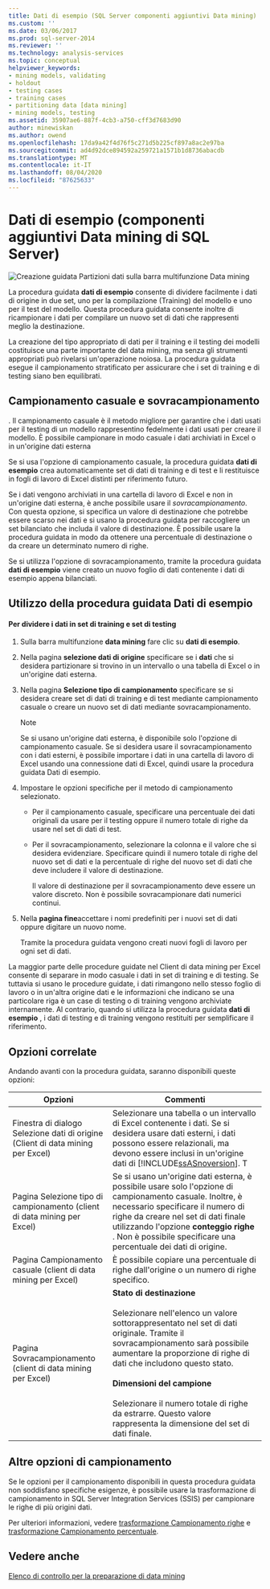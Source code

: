 ```yaml
---
title: Dati di esempio (SQL Server componenti aggiuntivi Data mining) | Microsoft Docs
ms.custom: ''
ms.date: 03/06/2017
ms.prod: sql-server-2014
ms.reviewer: ''
ms.technology: analysis-services
ms.topic: conceptual
helpviewer_keywords:
- mining models, validating
- holdout
- testing cases
- training cases
- partitioning data [data mining]
- mining models, testing
ms.assetid: 35907ae6-887f-4cb3-a750-cff3d7683d90
author: minewiskan
ms.author: owend
ms.openlocfilehash: 17da9a42f4d76f5c271d5b225cf897a8ac2e97ba
ms.sourcegitcommit: ad4d92dce894592a259721a1571b1d8736abacdb
ms.translationtype: MT
ms.contentlocale: it-IT
ms.lasthandoff: 08/04/2020
ms.locfileid: "87625633"
---
```

# <a name="sample-data-sql-server-data-mining-add-ins"></a>Dati di esempio (componenti aggiuntivi Data mining di SQL Server)
  ![Creazione guidata Partizioni dati sulla barra multifunzione Data mining](media/dmc-partition.gif "Creazione guidata Partizioni dati sulla barra multifunzione Data mining")  
  
 La procedura guidata **dati di esempio** consente di dividere facilmente i dati di origine in due set, uno per la compilazione (Training) del modello e uno per il test del modello. Questa procedura guidata consente inoltre di ricampionare i dati per compilare un nuovo set di dati che rappresenti meglio la destinazione.  
  
 La creazione del tipo appropriato di dati per il training e il testing dei modelli costituisce una parte importante del data mining, ma senza gli strumenti appropriati può rivelarsi un'operazione noiosa. La procedura guidata esegue il campionamento stratificato per assicurare che i set di training e di testing siano ben equilibrati.  
  
## <a name="random-sampling-and-oversampling"></a>Campionamento casuale e sovracampionamento  
 . Il campionamento casuale è il metodo migliore per garantire che i dati usati per il testing di un modello rappresentino fedelmente i dati usati per creare il modello. È possibile campionare in modo casuale i dati archiviati in Excel o in un'origine dati esterna  
  
 Se si usa l'opzione di campionamento casuale, la procedura guidata **dati di esempio** crea automaticamente set di dati di training e di test e li restituisce in fogli di lavoro di Excel distinti per riferimento futuro.  
  
 Se i dati vengono archiviati in una cartella di lavoro di Excel e non in un'origine dati esterna, è anche possibile usare il *sovracampionamento*. Con questa opzione, si specifica un valore di destinazione che potrebbe essere scarso nei dati e si usano la procedura guidata per raccogliere un set bilanciato che includa il valore di destinazione. È possibile usare la procedura guidata in modo da ottenere una percentuale di destinazione o da creare un determinato numero di righe.  
  
 Se si utilizza l'opzione di sovracampionamento, tramite la procedura guidata **dati di esempio** viene creato un nuovo foglio di dati contenente i dati di esempio appena bilanciati.  
  
## <a name="using-the-sample-data-wizard"></a>Utilizzo della procedura guidata Dati di esempio  
  
#### <a name="to-separate-data-into-training-and-testing-sets"></a>Per dividere i dati in set di training e set di testing  
  
1.  Sulla barra multifunzione **data mining** fare clic su **dati di esempio**.  
  
2.  Nella pagina **selezione dati di origine** specificare se i **dati** che si desidera partizionare si trovino in un intervallo o una tabella di Excel o in un'origine dati esterna.  
  
3.  Nella pagina **Selezione tipo di campionamento** specificare se si desidera creare set di dati di training e di test mediante campionamento casuale o creare un nuovo set di dati mediante sovracampionamento.  
  
    > [!NOTE]  
    >  Se si usano un'origine dati esterna, è disponibile solo l'opzione di campionamento casuale. Se si desidera usare il sovracampionamento con i dati esterni, è possibile importare i dati in una cartella di lavoro di Excel usando una connessione dati di Excel, quindi usare la procedura guidata Dati di esempio.  
  
4.  Impostare le opzioni specifiche per il metodo di campionamento selezionato.  
  
    -   Per il campionamento casuale, specificare una percentuale dei dati originali da usare per il testing oppure il numero totale di righe da usare nel set di dati di test.  
  
    -   Per il sovracampionamento, selezionare la colonna e il valore che si desidera evidenziare. Specificare quindi il numero totale di righe del nuovo set di dati e la percentuale di righe del nuovo set di dati che deve includere il valore di destinazione.  
  
         Il valore di destinazione per il sovracampionamento deve essere un valore discreto. Non è possibile sovracampionare dati numerici continui.  
  
5.  Nella **pagina fine**accettare i nomi predefiniti per i nuovi set di dati oppure digitare un nuovo nome.  
  
     Tramite la procedura guidata vengono creati nuovi fogli di lavoro per ogni set di dati.  
  
 La maggior parte delle procedure guidate nel Client di data mining per Excel consente di separare in modo casuale i dati in set di training e di testing. Se tuttavia si usano le procedure guidate, i dati rimangono nello stesso foglio di lavoro o in un'altra origine dati e le informazioni che indicano se una particolare riga è un case di testing o di training vengono archiviate internamente. Al contrario, quando si utilizza la procedura guidata **dati di esempio** , i dati di testing e di training vengono restituiti per semplificare il riferimento.  
  
## <a name="related-options"></a>Opzioni correlate  
 Andando avanti con la procedura guidata, saranno disponibili queste opzioni:  
  
|Opzioni|Commenti|  
|-------------|--------------|  
|Finestra di dialogo Selezione dati di origine (Client di data mining per Excel)|Selezionare una tabella o un intervallo di Excel contenente i dati. Se si desidera usare dati esterni, i dati possono essere relazionali, ma devono essere inclusi in un'origine dati di [!INCLUDE[ssASnoversion](../includes/ssasnoversion-md.md)]. T|  
|Pagina Selezione tipo di campionamento (client di data mining per Excel)|Se si usano un'origine dati esterna, è possibile usare solo l'opzione di campionamento casuale. Inoltre, è necessario specificare il numero di righe da creare nel set di dati finale utilizzando l'opzione **conteggio righe** . Non è possibile specificare una percentuale dei dati di origine.|  
|Pagina Campionamento casuale (client di data mining per Excel)|È possibile copiare una percentuale di righe dall'origine o un numero di righe specifico.|  
|Pagina Sovracampionamento (client di data mining per Excel)|**Stato di destinazione**<br /><br /> Selezionare nell'elenco un valore sottorappresentato nel set di dati originale. Tramite il sovracampionamento sarà possibile aumentare la proporzione di righe di dati che includono questo stato.<br /><br /> **Dimensioni del campione**<br /><br /> Selezionare il numero totale di righe da estrarre. Questo valore rappresenta la dimensione del set di dati finale.|  
  
## <a name="other-sampling-options"></a>Altre opzioni di campionamento  
 Se le opzioni per il campionamento disponibili in questa procedura guidata non soddisfano specifiche esigenze, è possibile usare la trasformazione di campionamento in SQL Server Integration Services (SSIS) per campionare le righe di più origini dati.  
  
 Per ulteriori informazioni, vedere [trasformazione Campionamento righe](../integration-services/data-flow/transformations/row-sampling-transformation.md) e [trasformazione Campionamento percentuale](../integration-services/data-flow/transformations/percentage-sampling-transformation.md).  
  
## <a name="see-also"></a>Vedere anche  
 [Elenco di controllo per la preparazione di data mining](checklist-of-preparation-for-data-mining.md)  
  
  
